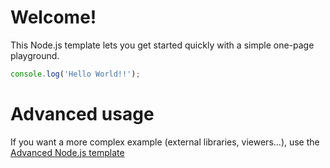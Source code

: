 # Welcome!

This Node.js template lets you get started quickly with a simple one-page playground.

```javascript runnable
console.log('Hello World!!');
```

# Advanced usage

If you want a more complex example (external libraries, viewers...), use the [Advanced Node.js template](https://tech.io/select-repo/442)
